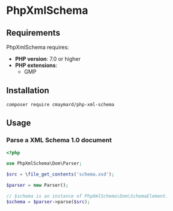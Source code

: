 # PhpXmlSchema

## Requirements

PhpXmlSchema requires:
* **PHP version**: 7.0 or higher
* **PHP extensions**:
  * GMP

## Installation

```
composer require cmaymard/php-xml-schema
```

## Usage

### Parse a XML Schema 1.0 document

```php
<?php

use PhpXmlSchema\Dom\Parser;

$src = \file_get_contents('schema.xsd');

$parser = new Parser();

// $schema is an instance of PhpXmlSchema\Dom\SchemaElement.
$schema = $parser->parse($src);
```
